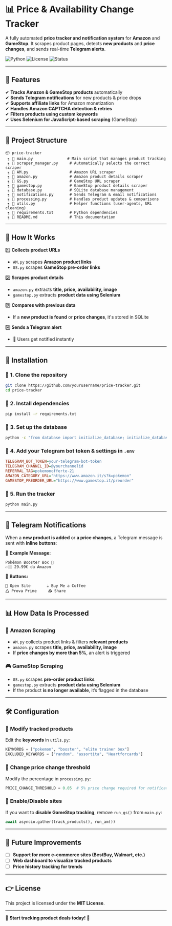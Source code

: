 # 📊 Price & Availability Change Tracker

A fully automated **price tracker and notification system** for **Amazon** and **GameStop**. It scrapes product pages, detects **new products** and **price changes**, and sends real-time **Telegram alerts**.

![Python](https://img.shields.io/badge/Python-3.8+-blue.svg) ![License](https://img.shields.io/badge/license-MIT-green) ![Status](https://img.shields.io/badge/Status-Active-brightgreen)

---

## 🚀 Features
✔ **Tracks Amazon & GameStop products** automatically  
✔ **Sends Telegram notifications** for new products & price drops  
✔ **Supports affiliate links** for Amazon monetization  
✔ **Handles Amazon CAPTCHA detection & retries**  
✔ **Filters products using custom keywords**  
✔ **Uses Selenium for JavaScript-based scraping** (GameStop)  

---

## 📂 Project Structure
```
📦 price-tracker
 ┓ 🐝 main.py               # Main script that manages product tracking
 ┓ 🐝 scraper_manager.py     # Automatically selects the correct scraper
 ┓ 🐝 AM.py                  # Amazon URL scraper
 ┓ 🐝 amazon.py              # Amazon product details scraper
 ┓ 🐝 GS.py                  # GameStop URL scraper
 ┓ 🐝 gamestop.py            # GameStop product details scraper
 ┓ 🐝 database.py            # SQLite database management
 ┓ 🐝 notifications.py       # Sends Telegram & email notifications
 ┓ 🐝 processing.py          # Handles product updates & comparisons
 ┓ 🐝 utils.py               # Helper functions (user-agents, URL cleaning)
 ┓ 🐝 requirements.txt       # Python dependencies
 ┓ 🐝 README.md              # This documentation
```

---

## 📌 How It Works
1️⃣ **Collects product URLs**  
   - `AM.py` scrapes **Amazon product links**  
   - `GS.py` scrapes **GameStop pre-order links**  

2️⃣ **Scrapes product details**  
   - `amazon.py` extracts **title, price, availability, image**  
   - `gamestop.py` extracts **product data using Selenium**  

3️⃣ **Compares with previous data**  
   - If a **new product is found** or **price changes**, it's stored in SQLite  

4️⃣ **Sends a Telegram alert**  
   - 🚀 Users get notified instantly  

---

## 📄 Installation

### 🔹 **1. Clone the repository**
```bash
git clone https://github.com/yourusername/price-tracker.git
cd price-tracker
```

### 🔹 **2. Install dependencies**
```bash
pip install -r requirements.txt
```

### 🔹 **3. Set up the database**
```bash
python -c "from database import initialize_database; initialize_database()"
```

### 🔹 **4. Add your Telegram bot token & settings in `.env`**
```ini
TELEGRAM_BOT_TOKEN=your-telegram-bot-token
TELEGRAM_CHANNEL_ID=@yourchannelid
REFERRAL_TAG=pokemonofferte-21
AMAZON_CATEGORY_URL="https://www.amazon.it/s?k=pokemon"
GAMESTOP_PREORDER_URL="https://www.gamestop.it/preorder"
```

### 🔹 **5. Run the tracker**
```bash
python main.py
```

---

## 📢 Telegram Notifications
When a **new product is added** or **a price changes**, a Telegram message is sent with **inline buttons**:

📅 **Example Message:**
```
Pokémon Booster Box 🎉
👉🏼 29.99€ da Amazon
```

💼 **Buttons:**
```
🎈 Open Site       ☕ Buy Me a Coffee  
🛆 Prova Prime     📤 Share  
```

---

## 📊 How Data Is Processed

### 🛒 **Amazon Scraping**
- `AM.py` collects product links & filters **relevant products**
- `amazon.py` scrapes **title, price, availability, image**
- If **price changes by more than 5%**, an alert is triggered

### 🎮 **GameStop Scraping**
- `GS.py` scrapes **pre-order product links**
- `gamestop.py` extracts **product data using Selenium**
- If the product **is no longer available**, it’s flagged in the database

---

## 🛠️ Configuration
### 🔹 **Modify tracked products**
Edit the **keywords** in `utils.py`:
```python
KEYWORDS = ["pokemon", "booster", "elite trainer box"]
EXCLUDED_KEYWORDS = ["random", "assortita", "Heartforcards"]
```

### 🔹 **Change price change threshold**
Modify the percentage in `processing.py`:
```python
PRICE_CHANGE_THRESHOLD = 0.05  # 5% price change required for notification
```

### 🔹 **Enable/Disable sites**
If you want to **disable GameStop tracking**, remove `run_gs()` from `main.py`:
```python
await asyncio.gather(track_products(), run_am())
```

---

## 🚀 Future Improvements
- [ ] **Support for more e-commerce sites (BestBuy, Walmart, etc.)**  
- [ ] **Web dashboard to visualize tracked products**  
- [ ] **Price history tracking for trends**  

---

## 👉 License
This project is licensed under the **MIT License**.

---

🚀 **Start tracking product deals today!** 🎯

